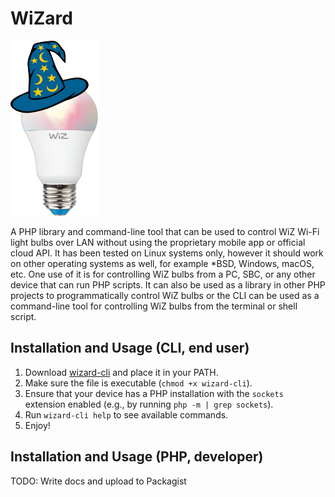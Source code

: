 # WiZard

<img src="assets/images/wizard_logo.png" width="140px" height="280px">

A PHP library and command-line tool that can be used to control WiZ Wi-Fi light bulbs over LAN without using the proprietary mobile app or official cloud API. It has been tested on Linux systems only, however it should work on other operating systems as well, for example *BSD, Windows, macOS, etc. One use of it is for controlling WiZ bulbs from a PC, SBC, or any other device that can run PHP scripts. It can also be used as a library in other PHP projects to programmatically control WiZ bulbs or the CLI can be used as a command-line tool for controlling WiZ bulbs from the terminal or shell script.

## Installation and Usage (CLI, end user)

1. Download [wizard-cli](https://github.com/AMDBartek/WiZard/releases/latest/download/wizard-cli) and place it in your PATH.
2. Make sure the file is executable (`chmod +x wizard-cli`).
3. Ensure that your device has a PHP installation with the `sockets` extension enabled (e.g., by running `php -m | grep sockets`).
4. Run `wizard-cli help` to see available commands.
5. Enjoy!

## Installation and Usage (PHP, developer)
TODO: Write docs and upload to Packagist
